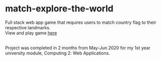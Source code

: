 # match-explore-the-world
Full stack web app game that requires users to match country flag to their respective landmarks. <br>
View and play game [here](https://match-explore-the-world.herokuapp.com/)

<br>
Project was completed in 2 months from May-Jun 2020 for my 1st year university module, Computing 2: Web Applications.
